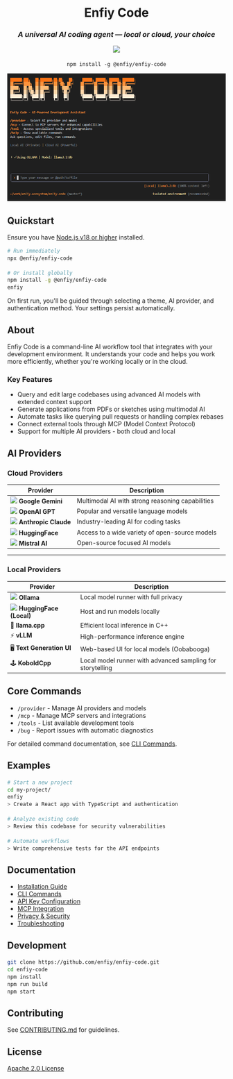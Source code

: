 <div align="center">

# Enfiy Code

### *A universal AI coding agent — local or cloud, your choice*

<img src="https://skillicons.dev/icons?i=npm,nodejs,windows,linux,apple,ubuntu" />

<br>

<p align="center"><code>npm install -g @enfiy/enfiy-code</code></p>

</div>

![Enfiy Code Screenshot](./docs/assets/enfiy-cli-screenshot.png)

## Quickstart

Ensure you have [Node.js v18 or higher](https://nodejs.org/en/download) installed.

```bash
# Run immediately
npx @enfiy/enfiy-code

# Or install globally
npm install -g @enfiy/enfiy-code
enfiy
```

On first run, you'll be guided through selecting a theme, AI provider, and authentication method. Your settings persist automatically.

## About

Enfiy Code is a command-line AI workflow tool that integrates with your development environment. It understands your code and helps you work more efficiently, whether you're working locally or in the cloud.

### Key Features

- Query and edit large codebases using advanced AI models with extended context support
- Generate applications from PDFs or sketches using multimodal AI
- Automate tasks like querying pull requests or handling complex rebases
- Connect external tools through MCP (Model Context Protocol)
- Support for multiple AI providers - both cloud and local

## AI Providers

### Cloud Providers

| Provider | Description |
|---------|-------------|
| <img src="https://cdn.jsdelivr.net/gh/devicons/devicon/icons/google/google-original.svg" width="24" /> **Google Gemini** | Multimodal AI with strong reasoning capabilities |
| <img src="https://upload.wikimedia.org/wikipedia/commons/0/04/OpenAI_Logo.svg" width="24" /> **OpenAI GPT** | Popular and versatile language models |
| <img src="https://avatars.githubusercontent.com/u/108914997?s=200&v=4" width="24" /> **Anthropic Claude** | Industry-leading AI for coding tasks |
| <img src="https://huggingface.co/front/assets/huggingface_logo-noborder.svg" width="24" /> **HuggingFace** | Access to a wide variety of open-source models |
| <img src="https://avatars.githubusercontent.com/u/139761605?s=200&v=4" width="24" /> **Mistral AI** | Open-source focused AI models |

---

### Local Providers

| Provider | Description |
|---------|-------------|
| <img src="https://ollama.com/public/ollama-mark.svg" width="24" /> **Ollama** | Local model runner with full privacy |
| <img src="https://huggingface.co/front/assets/huggingface_logo-noborder.svg" width="24" /> **HuggingFace (Local)** | Host and run models locally |
| 🦙 **llama.cpp** | Efficient local inference in C++ |
| ⚡ **vLLM** | High-performance inference engine |
| 🖥️ **Text Generation UI** | Web-based UI for local models (Oobabooga) |
| 🕹️ **KoboldCpp** | Local model runner with advanced sampling for storytelling |


## Core Commands

- `/provider` - Manage AI providers and models
- `/mcp` - Manage MCP servers and integrations
- `/tools` - List available development tools
- `/bug` - Report issues with automatic diagnostics

For detailed command documentation, see [CLI Commands](./docs/cli/commands.md).

## Examples

```bash
# Start a new project
cd my-project/
enfiy
> Create a React app with TypeScript and authentication

# Analyze existing code
> Review this codebase for security vulnerabilities

# Automate workflows
> Write comprehensive tests for the API endpoints
```

## Documentation

- [Installation Guide](./docs/installation.md)
- [CLI Commands](./docs/cli/commands.md)
- [API Key Configuration](./docs/api-configuration.md)
- [MCP Integration](./docs/mcp-integration.md)
- [Privacy & Security](./docs/privacy-security.md)
- [Troubleshooting](./docs/troubleshooting.md)

## Development

```bash
git clone https://github.com/enfiy/enfiy-code.git
cd enfiy-code
npm install
npm run build
npm start
```

## Contributing

See [CONTRIBUTING.md](./CONTRIBUTING.md) for guidelines.

## License

[Apache 2.0 License](./LICENSE)